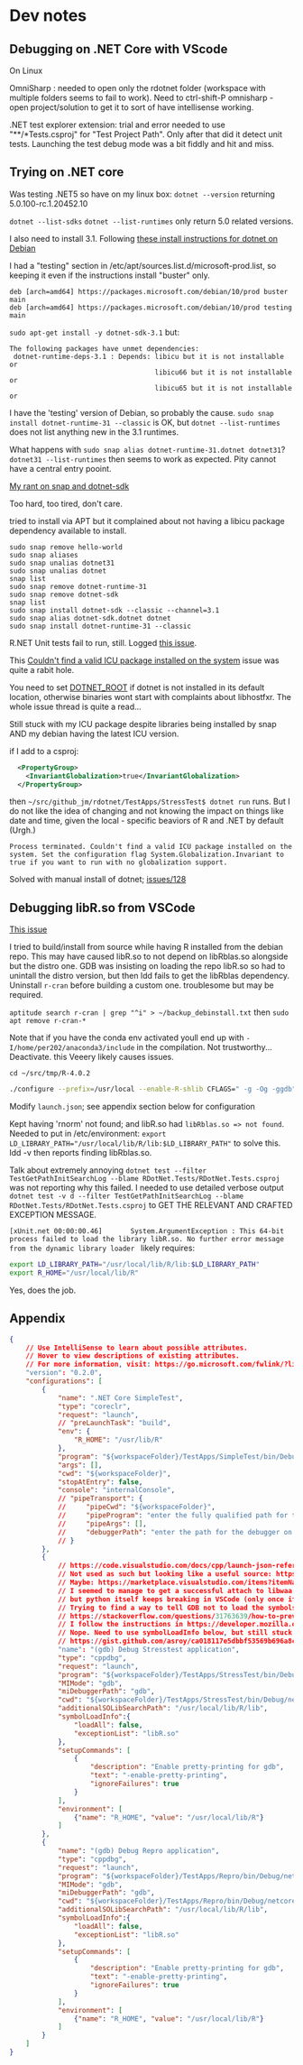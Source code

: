 # Dev notes

## Debugging on .NET Core with VScode

On Linux

OmniSharp : needed to open only the rdotnet folder (workspace with multiple folders seems to fail to work). Need to ctrl-shift-P omnisharp - open project/solution to get it to sort of have intellisense working. 

.NET test explorer extension: trial and error needed to use "**/*Tests.csproj" for "Test Project Path". Only after that did it detect unit tests. Launching the test debug mode was a bit fiddly and hit and miss. 

## Trying on .NET core

Was testing .NET5 so have on my linux box: `dotnet --version` returning 5.0.100-rc.1.20452.10

`dotnet --list-sdks` `dotnet --list-runtimes` only return 5.0 related versions.

I also need to install 3.1. Following [these install instructions for dotnet on Debian](https://docs.microsoft.com/en-us/dotnet/core/install/linux-debian)

I had a "testing" section in /etc/apt/sources.list.d/microsoft-prod.list, so keeping it even if the instructions install "buster" only.

```text
deb [arch=amd64] https://packages.microsoft.com/debian/10/prod buster main
deb [arch=amd64] https://packages.microsoft.com/debian/10/prod testing main
```

`sudo apt-get install -y dotnet-sdk-3.1` but:
```
The following packages have unmet dependencies:
 dotnet-runtime-deps-3.1 : Depends: libicu but it is not installable or
                                    libicu66 but it is not installable or
                                    libicu65 but it is not installable or
```

I have the 'testing' version of Debian, so probably the cause.
  </ItemGroup>
`sudo snap install dotnet-runtime-31 --classic` is OK, but `dotnet --list-runtimes` does not list anything new in the 3.1 runtimes. 

What happens with `sudo snap alias dotnet-runtime-31.dotnet dotnet31`? `dotnet31 --list-runtimes` then seems to work as expected. Pity cannot have a central entry pooint.

[My rant on snap and dotnet-sdk](https://github.com/dotnet/runtime/issues/3793)

Too hard, too tired, don't care.

tried to install via APT but it complained about not having a libicu package dependency available to install.

```
sudo snap remove hello-world 
sudo snap aliases
sudo snap unalias dotnet31
sudo snap unalias dotnet
snap list
sudo snap remove dotnet-runtime-31
sudo snap remove dotnet-sdk
snap list
sudo snap install dotnet-sdk --classic --channel=3.1
sudo snap alias dotnet-sdk.dotnet dotnet
sudo snap install dotnet-runtime-31 --classic
```

R.NET Unit tests fail to run, still. Logged [this issue](https://github.com/rdotnet/rdotnet/issues/128). 

This [Couldn't find a valid ICU package installed on the system](https://github.com/dotnet/core/issues/5019) issue was quite a rabit hole. 

You need to set [DOTNET_ROOT](https://github.com/dotnet/sdk/issues/12359#issuecomment-543289509) if dotnet is not installed in its default location, otherwise binaries wont start with complaints about libhostfxr. The whole issue thread is quite a read...

Still stuck with my ICU package despite libraries being installed by snap AND my debian having the latest ICU version. 

if I add to a csproj:

```xml
  <PropertyGroup>
    <InvariantGlobalization>true</InvariantGlobalization>
  </PropertyGroup>
```

then `~/src/github_jm/rdotnet/TestApps/StressTest$ dotnet run` runs. But I do not like the idea of changing and not knowing the impact on things like date and time, given the local - specific beaviors of R and .NET by default (Urgh.)

```
Process terminated. Couldn't find a valid ICU package installed on the system. Set the configuration flag System.Globalization.Invariant to true if you want to run with no globalization support.
```

Solved with manual install of dotnet; [issues/128](https://github.com/rdotnet/rdotnet/issues/128)

## Debugging libR.so from VSCode

[This issue](https://github.com/rdotnet/rdotnet/issues/129)

I tried to build/install from source while having R installed from the debian repo. This may have caused libR.so to not depend on libRblas.so alongside but  the distro one. GDB was insisting on loading the repo libR.so so had to unintall the distro version, but then ldd fails to get the libRblas dependency. Uninstall `r-cran` before building a custom one. troublesome but may be required. 

`aptitude search r-cran | grep "^i" > ~/backup_debinstall.txt` then `sudo apt remove r-cran-*`

Note that if you have the conda env activated youll end up with ` -I/home/per202/anaconda3/include ` in the compilation. Not trustworthy... Deactivate. this Veeery likely causes issues.

`cd ~/src/tmp/R-4.0.2`

```sh
./configure --prefix=/usr/local --enable-R-shlib CFLAGS=" -g -Og -ggdb"  --enable-java=no --with-recommended-packages=no
```

Modify `launch.json`; see appendix section below for configuration

Kept having 'rnorm' not found; and libR.so had  `libRblas.so => not found`. Needed to put in /etc/environment: `export LD_LIBRARY_PATH="/usr/local/lib/R/lib:$LD_LIBRARY_PATH"` to solve this. ldd -v then reports finding libRblas.so.

Talk about extremely annoying `dotnet test --filter TestGetPathInitSearchLog --blame RDotNet.Tests/RDotNet.Tests.csproj` was not reporting why this failed. I needed to use detailed verbose output `dotnet test -v d --filter TestGetPathInitSearchLog --blame RDotNet.Tests/RDotNet.Tests.csproj` to GET THE RELEVANT AND CRAFTED EXCEPTION MESSAGE. 

`[xUnit.net 00:00:00.46]       System.ArgumentException : This 64-bit process failed to load the library libR.so. No further error message from the dynamic library loader ` likely requires:

```sh
export LD_LIBRARY_PATH="/usr/local/lib/R/lib:$LD_LIBRARY_PATH"
export R_HOME="/usr/local/lib/R"
```

Yes, does the job. 


## Appendix

```json
{
    // Use IntelliSense to learn about possible attributes.
    // Hover to view descriptions of existing attributes.
    // For more information, visit: https://go.microsoft.com/fwlink/?linkid=830387
    "version": "0.2.0",
    "configurations": [
        {
            "name": ".NET Core SimpleTest",
            "type": "coreclr",
            "request": "launch",
            // "preLaunchTask": "build",
            "env": {
                "R_HOME": "/usr/lib/R"
            },
            "program": "${workspaceFolder}/TestApps/SimpleTest/bin/Debug/netcoreapp3.1/SimpleTest",
            "args": [],
            "cwd": "${workspaceFolder}",
            "stopAtEntry": false,
            "console": "internalConsole",
            // "pipeTransport": {
            //     "pipeCwd": "${workspaceFolder}",
            //     "pipeProgram": "enter the fully qualified path for the pipe program name, for example '/usr/bin/ssh'",
            //     "pipeArgs": [],
            //     "debuggerPath": "enter the path for the debugger on the target machine, for example ~/vsdbg/vsdbg"
            // }
        },
        {
            // https://code.visualstudio.com/docs/cpp/launch-json-reference
            // Not used as such but looking like a useful source: https://www.justinmklam.com/posts/2017/10/vscode-debugger-setup/
            // Maybe: https://marketplace.visualstudio.com/items?itemName=webfreak.debug
            // I seemed to manage to get a successful attach to libwaa.so even from python, 
            // but python itself keeps breaking in VSCode (only once if cli gdb is used.) and stuck wiith Unable to open epoll_wait.c file. Who cares.
            // Trying to find a way to tell GDB not to load the symbols for python program.
            // https://stackoverflow.com/questions/31763639/how-to-prevent-gdb-from-loading-debugging-symbol-for-a-large-library
            // I follow the instructions in https://developer.mozilla.org/en-US/docs/Archive/Mozilla/Using_gdb_on_wimpy_computers . May need adaptation to make it 
            // Nope. Need to use symbolLoadInfo below, but still stuck on libc6 exception
            // https://gist.github.com/asroy/ca018117e5dbbf53569b696a8c89204f
            "name": "(gdb) Debug Stresstest application",
            "type": "cppdbg",
            "request": "launch",
            "program": "${workspaceFolder}/TestApps/StressTest/bin/Debug/netcoreapp3.1/StressTest",
            "MIMode": "gdb",
            "miDebuggerPath": "gdb",
            "cwd": "${workspaceFolder}/TestApps/StressTest/bin/Debug/netcoreapp3.1/",
            "additionalSOLibSearchPath": "/usr/local/lib/R/lib",
            "symbolLoadInfo":{
                "loadAll": false,
                "exceptionList": "libR.so"
            },
            "setupCommands": [
                {
                    "description": "Enable pretty-printing for gdb",
                    "text": "-enable-pretty-printing",
                    "ignoreFailures": true
                }
            ],
            "environment": [
                {"name": "R_HOME", "value": "/usr/local/lib/R"}
            ]
        },
        {
            "name": "(gdb) Debug Repro application",
            "type": "cppdbg",
            "request": "launch",
            "program": "${workspaceFolder}/TestApps/Repro/bin/Debug/netcoreapp3.1/Repro",
            "MIMode": "gdb",
            "miDebuggerPath": "gdb",
            "cwd": "${workspaceFolder}/TestApps/Repro/bin/Debug/netcoreapp3.1/",
            "additionalSOLibSearchPath": "/usr/local/lib/R/lib",
            "symbolLoadInfo":{
                "loadAll": false,
                "exceptionList": "libR.so"
            },
            "setupCommands": [
                {
                    "description": "Enable pretty-printing for gdb",
                    "text": "-enable-pretty-printing",
                    "ignoreFailures": true
                }
            ],
            "environment": [
                {"name": "R_HOME", "value": "/usr/local/lib/R"}
            ]
        }
    ]
}
```
